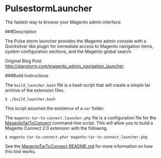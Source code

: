 PulsestormLauncher
==================

The fastest way to browse your Magento admin interface. 

###Description

The Pulse storm launcher provides the Magento admin console with a Quicksilver like plugin for immediate access to Magento navigation items, system configuration sections, and the Magento global search.

Original Blog Post: http://alanstorm.com/magento_admin_navigation_launcher

###Build Instructions

The `build_launcher.bash` file is a bash script that will create a simple tar archive of the extension files. 

    $ ./build_launcher.bash
    
This script assumes the existence of a `var` folder.    

The `magento-tar-to-connect.launcher.php` file is a configuration file for the <a href="https://github.com/astorm/MagentoTarToConnect/">MagentoTarToConnect</a> command-line script.  This will allow you to build a Magento Connect 2.0 extension with the following.

    $ magento-tar-to-connect.phar magento-tar-to-connect.launcher.php
    
See the <a href="https://github.com/astorm/MagentoTarToConnect/#readme">MagentoTarToConnect README.md</a> for more information on how this tool works.     